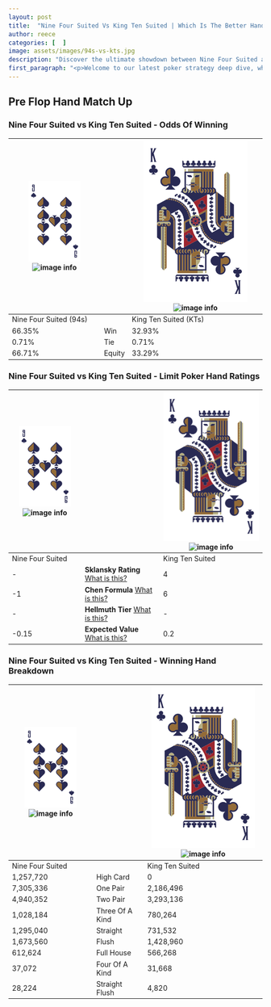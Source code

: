 ```yaml
---
layout: post
title:  "Nine Four Suited Vs King Ten Suited | Which Is The Better Hand In Poker? A Complete Guide"
author: reece
categories: [  ]
image: assets/images/94s-vs-kts.jpg
description: "Discover the ultimate showdown between Nine Four Suited and King Ten Suited in poker! Uncover the odds, strategies, and scenarios where one hand triumphs over the other. Get ready to up your poker game with this thrilling analysis."
first_paragraph: "<p>Welcome to our latest poker strategy deep dive, where we're pitting two distinct hands against each other in a high-stakes showdown: Nine Four Suited vs King Ten Suited.</p><p>In the dynamic world of poker, every decision counts, and knowing which hand holds the upper hand is key to your success at the table.</p><p>In this article, we'll dissect these two hands, explore the scenarios where one dominates the other, and equip you with the knowledge to make strategic choices that can tip the odds in your favor.</p><p>Get ready to unravel the intriguing dynamics of these poker hands and elevate your game to new heights.</p>"
---
```




[comment]: # (sp0)

## Pre Flop Hand Match Up

<div class="table hand-ratings" markdown="1"> 



### Nine Four Suited vs King Ten Suited - Odds Of Winning


    
| ![image info](assets/images/hand1/9.png) ![image info](assets/images/hand1/4s.png) |  | ![image info](assets/images/hand2/K.png) ![image info](assets/images/hand2/Ts.png) |
| -------- | -------- | -------- |
| Nine Four Suited (94s) |  | King Ten Suited (KTs) |
| 66.35% | Win | 32.93% |
| 0.71% | Tie | 0.71% |
| 66.71% | Equity | 33.29% |




[comment]: # (sp1)



### Nine Four Suited vs King Ten Suited - Limit Poker Hand Ratings


    
| ![image info](assets/images/hand1/9.png) ![image info](assets/images/hand1/4s.png) |  | ![image info](assets/images/hand2/K.png) ![image info](assets/images/hand2/Ts.png) |
| -------- | -------- | -------- |
| Nine Four Suited |  | King Ten Suited |
| - | **Sklansky Rating** [What is this?](/sklansky-rating-explained) | 4 |
| -1 | **Chen Formula** [What is this?](/chen-formula-explained) | 6 |
| - | **Hellmuth Tier** [What is this?](/Hellmuth-tier-explained) | - |
| -0.15 | **Expected Value** [What is this?](/expected-value-explained) | 0.2 |




[comment]: # (sp2)



### Nine Four Suited vs King Ten Suited - Winning Hand Breakdown


    
| ![image info](assets/images/hand1/9.png) ![image info](assets/images/hand1/4s.png) |  | ![image info](assets/images/hand2/K.png) ![image info](assets/images/hand2/Ts.png) |
| -------- | -------- | -------- |
| Nine Four Suited |  | King Ten Suited |
| 1,257,720 | High Card | 0 |
| 7,305,336 | One Pair | 2,186,496 |
| 4,940,352 | Two Pair | 3,293,136 |
| 1,028,184 | Three Of A Kind | 780,264 |
| 1,295,040 | Straight | 731,532 |
| 1,673,560 | Flush | 1,428,960 |
| 612,624 | Full House | 566,268 |
| 37,072 | Four Of A Kind | 31,668 |
| 28,224 | Straight Flush | 4,820 |




[comment]: # (sp3)



</div>

[comment]: # (sp4)



[comment]: # (sp5)

